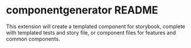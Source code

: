 # componentgenerator README

This extension will create a templated component for storybook, complete with templated tests and story file, or component files for features and common components.